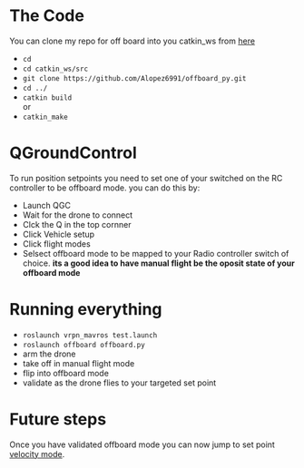 # The Code
You can clone my repo for off board into you catkin_ws from [here](https://github.com/Alopez6991/offboard_py)

* ```cd```
* ```cd catkin_ws/src```
* ```git clone https://github.com/Alopez6991/offboard_py.git```
* ```cd ../```
* ```catkin build```\
or
* ```catkin_make```

# QGroundControl
To run position setpoints you need to set one of your switched on the RC controller to be offboard mode. you can do this by:
* Launch QGC
* Wait for the drone to connect
* Clck the Q in the top cornner
* Click Vehicle setup
* Click flight modes
* Selsect offboard mode to be mapped to your Radio controller switch of choice. **its a good idea to have manual flight be the oposit state of your offboard mode**

# Running everything
* ```roslaunch vrpn_mavros test.launch```
* ```roslaunch offboard offboard.py```
* arm the drone
* take off in manual flight mode
* flip into offboard mode
* validate as the drone flies to your targeted set point

# Future steps
Once you have validated offboard mode you can now jump to set point [velocity mode](). 
